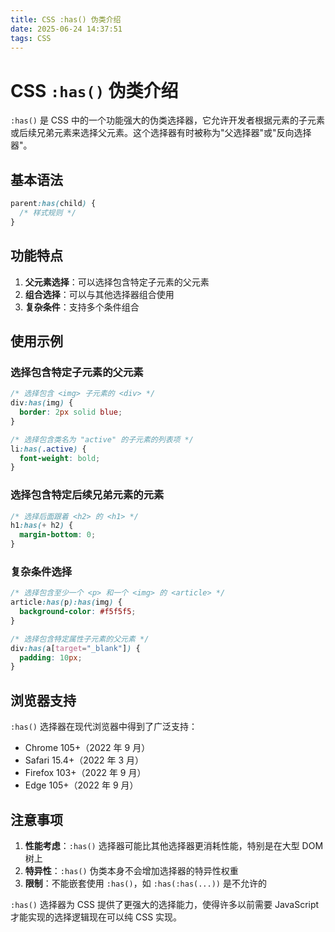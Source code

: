 ```yaml
---
title: CSS :has() 伪类介绍
date: 2025-06-24 14:37:51
tags: CSS
---
```


# CSS `:has()` 伪类介绍

`:has()` 是 CSS 中的一个功能强大的伪类选择器，它允许开发者根据元素的子元素或后续兄弟元素来选择父元素。这个选择器有时被称为"父选择器"或"反向选择器"。

## 基本语法

```css
parent:has(child) {
  /* 样式规则 */
}
```

## 功能特点

1. **父元素选择**：可以选择包含特定子元素的父元素
2. **组合选择**：可以与其他选择器组合使用
3. **复杂条件**：支持多个条件组合

## 使用示例

### 选择包含特定子元素的父元素

```css
/* 选择包含 <img> 子元素的 <div> */
div:has(img) {
  border: 2px solid blue;
}

/* 选择包含类名为 "active" 的子元素的列表项 */
li:has(.active) {
  font-weight: bold;
}
```

### 选择包含特定后续兄弟元素的元素

```css
/* 选择后面跟着 <h2> 的 <h1> */
h1:has(+ h2) {
  margin-bottom: 0;
}
```

### 复杂条件选择

```css
/* 选择包含至少一个 <p> 和一个 <img> 的 <article> */
article:has(p):has(img) {
  background-color: #f5f5f5;
}

/* 选择包含特定属性子元素的父元素 */
div:has(a[target="_blank"]) {
  padding: 10px;
}
```

## 浏览器支持

`:has()` 选择器在现代浏览器中得到了广泛支持：

- Chrome 105+（2022 年 9 月）
- Safari 15.4+（2022 年 3 月）
- Firefox 103+（2022 年 9 月）
- Edge 105+（2022 年 9 月）

## 注意事项

1. **性能考虑**：`:has()` 选择器可能比其他选择器更消耗性能，特别是在大型 DOM 树上
2. **特异性**：`:has()` 伪类本身不会增加选择器的特异性权重
3. **限制**：不能嵌套使用 `:has()`，如 `:has(:has(...))` 是不允许的

`:has()` 选择器为 CSS 提供了更强大的选择能力，使得许多以前需要 JavaScript 才能实现的选择逻辑现在可以纯 CSS 实现。
